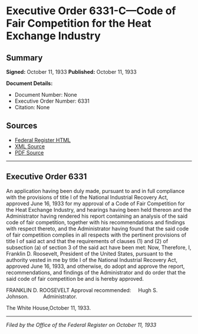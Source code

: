 # Executive Order 6331-C—Code of Fair Competition for the Heat Exchange Industry

## Summary

**Signed:** October 11, 1933
**Published:** October 11, 1933

**Document Details:**
- Document Number: None
- Executive Order Number: 6331
- Citation: None

## Sources
- [Federal Register HTML](https://www.presidency.ucsb.edu/documents/executive-order-6331-c-code-fair-competition-for-the-heat-exchange-industry)
- [XML Source](None)
- [PDF Source](None)

---

## Executive Order 6331

An application having been duly made, pursuant to and in full compliance with the provisions of title I of the National Industrial Recovery Act, approved June 16, 1933 for my approval of a Code of Fair Competition for the Heat Exchange Industry, and hearings having been held thereon and the Administrator having rendered his report containing an analysis of the said code of fair competition, together with his recommendations and findings with respect thereto, and the Administrator having found that the said code of fair competition complies in all respects with the pertinent provisions of title I of said act and that the requirements of clauses (1) and (2) of subsection (a) of section 3 of the said act have been met:
Now, Therefore, I, Franklin D. Roosevelt, President of the United States, pursuant to the authority vested in me by title I of the National Industrial Recovery Act, approved June 16, 1933, and otherwise, do adopt and approve the report, recommendations, and findings of the Administrator and do order that the said code of fair competition be and is hereby approved.

FRANKLIN D. ROOSEVELT
Approval recommended:     Hugh S. Johnson.          Administrator.

The White House,October 11, 1933.

---

*Filed by the Office of the Federal Register on October 11, 1933*
